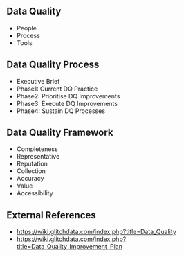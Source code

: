 

## Data Quality
- People
- Process
- Tools

## Data Quality Process
- Executive Brief
- Phase1: Current DQ Practice
- Phase2: Prioritise DQ Improvements
- Phase3: Execute DQ Improvements
- Phase4: Sustain DQ Processes


## Data Quality Framework
- Completeness
- Representative
- Reputation
- Collection
- Accuracy
- Value
- Accessibility 


## External References
- https://wiki.glitchdata.com/index.php?title=Data_Quality
- https://wiki.glitchdata.com/index.php?title=Data_Quality_Improvement_Plan
